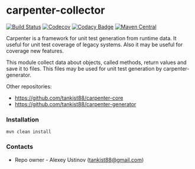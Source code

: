 # carpenter-collector #

[![Build Status](https://travis-ci.org/tankist88/carpenter-collector.svg?branch=master)](https://travis-ci.org/tankist88/carpenter-collector)
[![Codecov](https://img.shields.io/codecov/c/github/tankist88/carpenter-collector.svg)](https://codecov.io/gh/tankist88/carpenter-collector)
[![Codacy Badge](https://api.codacy.com/project/badge/Grade/af3ce4825ad04780824a301d4bfc47e7)](https://www.codacy.com/project/tankist88/carpenter-collector/dashboard?utm_source=github.com&amp;utm_medium=referral&amp;utm_content=tankist88/carpenter-collector&amp;utm_campaign=Badge_Grade_Dashboard)
[![Maven Central](https://img.shields.io/maven-central/v/com.github.tankist88/carpenter-collector.svg)](http://search.maven.org/classic/#search%7Cga%7C1%7Cg%3A%22com.github.tankist88%22%20a%3A%22carpenter-collector%22)

Carpenter is a framework for unit test generation from runtime data. It useful for unit test coverage of legacy systems. Also it may be useful for coverage new features.

This module collect data about objects, called methods, return values and save it to files. This files may be used for unit test generation by carpenter-generator.


Other repositories:

* https://github.com/tankist88/carpenter-core
* https://github.com/tankist88/carpenter-generator

### Installation ###

```text
mvn clean install
```

### Contacts ###

* Repo owner - Alexey Ustinov (tankist88@gmail.com)
